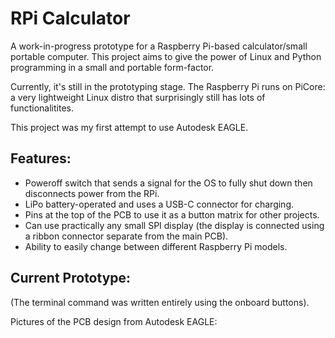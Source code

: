 # RPi Calculator
A work-in-progress prototype for a Raspberry Pi-based calculator/small portable computer.
This project aims to give the power of Linux and Python programming in a small and portable form-factor.

Currently, it's still in the prototyping stage. The Raspberry Pi runs on PiCore: a very lightweight Linux distro that surprisingly still has lots of functionalitites.

This project was my first attempt to use Autodesk EAGLE.

## Features:
* Poweroff switch that sends a signal for the OS to fully shut down then disconnects power from the RPi.
* LiPo battery-operated and uses a USB-C connector for charging.
* Pins at the top of the PCB to use it as a button matrix for other projects.
* Can use practically any small SPI display (the display is connected using a ribbon connector separate from the main PCB).
* Ability to easily change between different Raspberry Pi models.

## Current Prototype:

(The terminal command was written entirely using the onboard buttons).

Pictures of the PCB design from Autodesk EAGLE:


